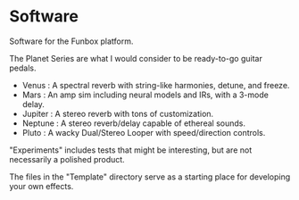 # Software

Software for the Funbox platform.

The Planet Series are what I would consider to be ready-to-go guitar pedals.
 - Venus   : A spectral reverb with string-like harmonies, detune, and freeze.
 - Mars    : An amp sim including neural models and IRs, with a 3-mode delay.
 - Jupiter : A stereo reverb with tons of customization.
 - Neptune : A stereo reverb/delay capable of ethereal sounds.
 - Pluto   : A wacky Dual/Stereo Looper with speed/direction controls. 

"Experiments" includes tests that might be interesting, but are not necessarily a polished product.

The files in the "Template" directory serve as a starting place for developing your own effects. 

